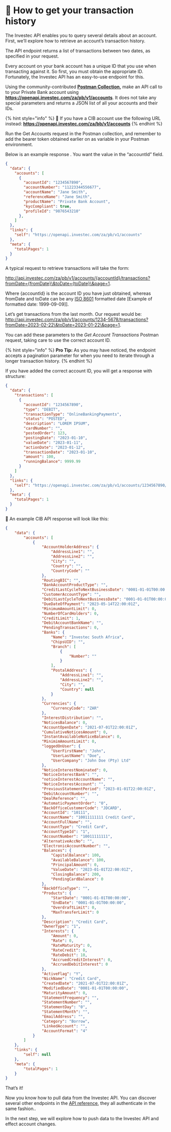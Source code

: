 # 🏦 How to get your transaction history

The Investec API enables you to query several details about an account. First, we’ll explore how to retrieve an account’s transaction history.

The API endpoint returns a list of transactions between two dates, as specified in your request.

Every account on your bank account has a unique ID that you use when transacting against it. So first, you must obtain the appropriate ID. Fortunately, the Investec API has an easy-to-use endpoint for this.

Using the community-contributed [**Postman Collection**](https://www.postman.com/investec-open-api/workspace/programmable-banking/overview)**,** make an API call to to your Private Bank account using **https://openapi.investec.com/za/pb/v1/accounts**. It does not take any special parameters and returns a JSON list of all your accounts and their IDs.

{% hint style="info" %}
🧰 If you have a CIB account use the following URL instead: **https://openapi.investec.com/za/bb/v1/accounts**
{% endhint %}

Run the Get Accounts request in the Postman collection, and remember to add the bearer token obtained earlier on as variable in your Postman environment.

Below is an example response . You want the value in the “accountId” field.

```json
{
  "data": {
    "accounts": [
      {
        "accountId": "1234567890",
        "accountNumber": "11223344556677",
        "accountName": "Jane Smith",
        "referenceName": "Jane Smith",
        "productName": "Private Bank Account",
        "kycCompliant": true,
        "profileId": "9876543210"
      },
    ]
  },
  "links": {
    "self": "https://openapi.investec.com/za/pb/v1/accounts"
  },
  "meta": {
    "totalPages": 1
  }
}
```

A typical request to retrieve transactions will take the form:

http://api.investec.com/za/pb/v1/accounts/{accountId}/transactions?fromDate={fromDate}\&toDate={toDate}\&page=1.

Where {accountId} is the account ID you have just obtained, whereas fromDate and toDate can be any [ISO 8601](https://en.wikipedia.org/wiki/ISO\_8601) formatted date \[Example of formatted date: 1999-09-09]].

Let’s get transactions from the last month. Our request would be: http://api.investec.com/za/pb/v1/accounts/1234-5678/transactions?fromDate=2023-02-22\&toDate=2023-01-22\&page=1.

You can add these parameters to the _Get Account Transactions_ Postman request, taking care to use the correct account ID.

{% hint style="info" %}
**Pro Tip:** As you may have noticed, the endpoint accepts a pagination parameter for when you need to iterate through a longer transaction history.
{% endhint %}

If you have added the correct account ID, you will get a response with structure:

```json
{
  "data": {
    "transactions": [
      {
        "accountId": "1234567890",
        "type": "DEBIT",
        "transactionType": "OnlineBankingPayments",
        "status": "POSTED",
        "description": "LOREM IPSUM",
        "cardNumber": "",
        "postedOrder": 123,
        "postingDate": "2023-01-10",
        "valueDate": "2023-01-11",
        "actionDate": "2023-01-12",
        "transactionDate": "2023-01-10",
        "amount": 100,
        "runningBalance": 9999.99
      }
    ]
  },
  "links": {
    "self": "https://openapi.investec.com/za/pb/v1/accounts/1234567890/transactions?fromDate=2023-01-01&toDate=2023-01-31"
  },
  "meta": {
    "totalPages": 1
  }
}
```

🧰 An example CIB API response will look like this:&#x20;

```json
{
    "data": {
        "accounts": [
            {
                "AccountHolderAddress": {
                    "AddressLine1": "",
                    "AddressLine2": "",
                    "City": "",
                    "Country": "",
                    "CountryCode": ""
                },
                "RoutingBIC": "",
                "BankAccountProductType": "",
                "CreditLastCycleToNextBusinessDate": "0001-01-01T00:00:00",
                "CustomerAccountType": "",
                "DebitLastCycleToNextBusinessDate": "0001-01-01T00:00:00",
                "DueDateOfPayment": "2023-05-14T22:00:01Z",
                "MinimumAmountLimit": 0,
                "NumberOfCardHolders": 0,
                "CreditLimit": 1,
                "DebitAccountBankName": "",
                "PendingTransactions": 0,
                "Banks": {
                    "Name": "Investec South Africa",
                    "ChipsUID": "",
                    "Branch": [
                        {
                            "Number": ""
                        }
                    ],
                    "PostalAddress": {
                        "AddressLine1": "",
                        "AddressLine2": "",
                        "City": "",
                        "Country": null
                    }
                },
                "Currencies": {
                    "CurrencyCode": "ZAR"
                },
                "InterestDistribution": "",
                "NoticesBalance": 0,
                "AccountOpenDate": "2021-07-01T22:00:01Z",
                "CumulativeNoticesAmount": 0,
                "InstantAvailableNoticeBalance": 0,
                "MinimimAmountLimit": 0,
                "loggedOnUser": {
                    "UserFirstName": "John",
                    "UserLastName": "Doe",
                    "UserCompany": "John Doe (Pty) Ltd"
                },
                "NoticeInterestNominated": 0,
                "NoticeInterestBank": "",
                "noticeInterestAccountName": "",
                "NoticeInterestAccount": "",
                "PreviousStatementPeriod": "2023-01-01T22:00:01Z",
                "DebitAccountNumber": "",
                "DealReference": "",
                "AutomaticPaymentOrder": "0",
                "BackOfficeCustomerCode": "JDCARD",
                "AccountId": "10111",
                "AccountName": "10011111111 Credit Card",
                "AccountFullName": "",
                "AccountType": "Credit Card",
                "AccountTypeId": "1",
                "AccountNumber": "10011111111",
                "AlternativeAccNo": "",
                "ElectronicAccountNumber": "",
                "Balances": {
                    "CapitalBalance": 100,
                    "AvailableBalance": 100,
                    "PrincipalAmount": 0,
                    "ValueDate": "2023-01-01T22:00:01Z",
                    "ClosingBalance": 200,
                    "PendingCardBalance": 0
                },
                "BackOfficeType": "",
                "Products": {
                    "StartDate": "0001-01-01T00:00:00",
                    "EndDate": "0001-01-01T00:00:00",
                    "OverdraftLimit": 0,
                    "MaxTransferLimit": 0
                },
                "Description": "Credit Card",
                "OwnerType": "1",
                "Interests": {
                    "Amount": 0,
                    "Rate": 0,
                    "RateMaturity": 0,
                    "RateCredit": 0,
                    "RateDebit": 10,
                    "AccruedCreditInterest": 0,
                    "AccruedDebitInterest": 0
                },
                "ActiveFlag": "Y",
                "NickName": "Credit Card",
                "CreatedDate": "2021-07-01T22:00:01Z",
                "ModifiedDate": "0001-01-01T00:00:00",
                "MaturityAmount": 0,
                "StatementFrequency": "",
                "StatementNumber": "",
                "StatementDay": "0",
                "StatementMonth": "",
                "EmailAddress": "",
                "Category": "Borrow",
                "LinkedAccount": "",
                "AccountFormat": "4"
            }
        ]
    },
    "links": {
        "self": null
    },
    "meta": {
        "totalPages": 1
    }
}
```

That’s it!

Now you know how to pull data from the Investec API. You can discover several other endpoints in the [API reference](https://developer.investec.com/za/api-products), they all authenticate in the same fashion..

In the next step, we will explore how to push data to the Investec API and effect account changes.&#x20;
